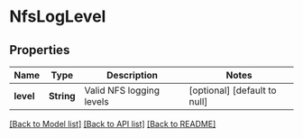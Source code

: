 # NfsLogLevel

## Properties
Name | Type | Description | Notes
------------ | ------------- | ------------- | -------------
**level** | **String** | Valid NFS logging levels | [optional] [default to null]

[[Back to Model list]](../README.md#documentation-for-models) [[Back to API list]](../README.md#documentation-for-api-endpoints) [[Back to README]](../README.md)


